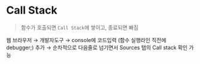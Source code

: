 # Call Stack

> 함수가 호출되면 `Call Stack`에 쌓이고, 종료되면 빠짐

웹 브라우저 → 개발자도구 → console에 코드입력 (함수 실행라인 직전에 debugger;) 추가 → 순차적으로 다음줄로 넘기면서 Sources 탭의 Call stack 확인 가능
